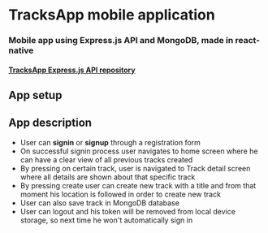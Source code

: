 # TracksApp mobile application

### Mobile app using Express.js API and MongoDB, made in react-native
#### [TracksApp Express.js API repository](https://github.com/Denis-Tojaga/TrackApp_API)

## App setup

## App description
- User can <b>signin</b> or <b>signup</b> through a registration form
- On successful signin process user navigates to home screen where he can have a clear view of all previous tracks created
- By pressing on certain track, user is navigated to Track detail screen where all details are shown about that specific track
- By pressing create user can create new track with a title and from that moment his location is followed in order to create new track
- User can also save track in MongoDB database 
- User can logout and his token will be removed from local device storage, so next time he won't automatically sign in

